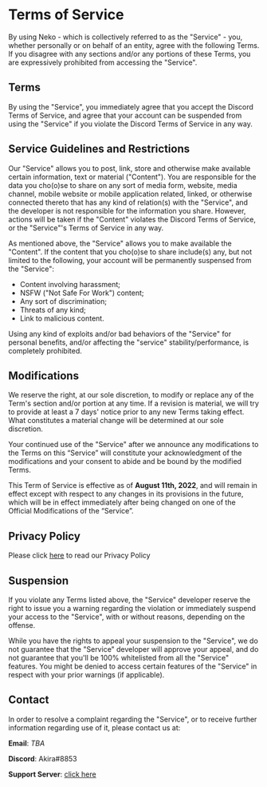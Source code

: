 # Terms of Service
By using Neko - which is collectively referred to as the "Service" - you, whether personally or on behalf of an entity, agree with the following Terms. If you disagree with any sections and/or any portions of these Terms, you are expressively prohibited from accessing the "Service".

## Terms
By using the "Service", you immediately agree that you accept the Discord Terms of Service, and agree that your account can be suspended from using the "Service" if you violate the Discord Terms of Service in any way.

## Service Guidelines and Restrictions
Our "Service" allows you to post, link, store and otherwise make available certain information, text or material ("Content"). You are responsible for the data you cho(o)se to share on any sort of media form, website, media channel, mobile website or mobile application related, linked, or otherwise connected thereto that has any kind of relation(s) with the "Service", and the developer is not responsible for the information you share. However, actions will be taken if the "Content" violates the Discord Terms of Service, or the "Service"'s Terms of Service in any way.

As mentioned above, the "Service" allows you to make available the "Content". If the content that you cho(o)se to share include(s) any, but not limited to the following, your account will be permanently suspensed from the "Service":
- Content involving harassment;
- NSFW ("Not Safe For Work") content;
- Any sort of discrimination;
- Threats of any kind;
- Link to malicious content.

Using any kind of exploits and/or bad behaviors of the "Service" for personal benefits, and/or affecting the "service" stability/performance, is completely prohibited.

## Modifications
We reserve the right, at our sole discretion, to modify or replace any of the Term's section and/or portion at any time. If a revision is material, we will try to provide at least a 7 days' notice prior to any new Terms taking effect. What constitutes a material change will be determined at our sole discretion.

Your continued use of the "Service" after we announce any modifications to the Terms on this “Service” will constitute your acknowledgment of the modifications and your consent to abide and be bound by the modified Terms.

This Term of Service is effective as of **August 11th, 2022**, and will remain in effect except with respect to any changes in its provisions in the future, which will be in effect immediately after being changed on one of the Official Modifications of the “Service”.

## Privacy Policy
Please click [here](https://github.com/NekoOfficial/Terms-and-Policy/blob/main/Privacy%20Policy.md) to read our Privacy Policy

## Suspension
If you violate any Terms listed above, the "Service" developer reserve the right to issue you a warning regarding the violation or immediately suspend your access to the "Service", with or without reasons, depending on the offense.

While you have the rights to appeal your suspension to the "Service", we do not guarantee that the "Service" developer will approve your appeal, and do not guarantee that you'll be 100% whitelisted from all the "Service" features. You might be denied to access certain features of the "Service" in respect with your prior warnings (if applicable).

## Contact
In order to resolve a complaint regarding the "Service", or to receive further information regarding use of it, please contact us at:

**Email**: <i>TBA</i>

**Discord**: Akira#8853

**Support Server**: [click here](https://discord.gg/bJemK26)
